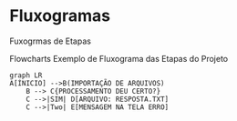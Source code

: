 # Fluxogramas
Fuxogrmas de Etapas

Flowcharts
Exemplo de Fluxograma das Etapas do Projeto

```mermaid
graph LR
A[ÍNICIO] -->B(IMPORTAÇÃO DE ARQUIVOS)
    B --> C{PROCESSAMENTO DEU CERTO?}
    C -->|SIM| D[ARQUIVO: RESPOSTA.TXT]
    C -->|Two| E[MENSAGEM NA TELA ERRO]
```
